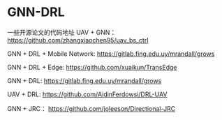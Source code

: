 # GNN-DRL
一些开源论文的代码地址
UAV + GNN：https://github.com/zhangxiaochen95/uav_bs_ctrl

GNN + DRL + Mobile Network: https://gitlab.fing.edu.uy/mrandall/grows

GNN + DRL + Edge: https://github.com/xuaikun/TransEdge

GNN + DRL: https://gitlab.fing.edu.uy/mrandall/grows

UAV + DRL:  https://github.com/AidinFerdowsi/DRL-UAV

GNN + JRC： https://github.com/joleeson/Directional-JRC
